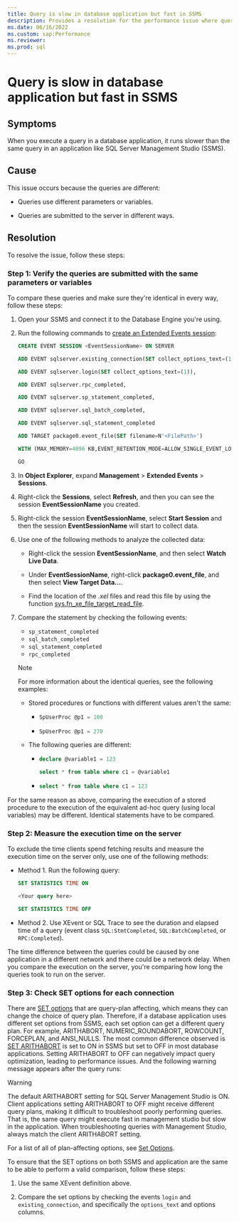 ```yaml
---
title: Query is slow in database application but fast in SSMS
description: Provides a resolution for the performance issue where query is slow in database application but fast in SSMS.
ms.date: 06/16/2022
ms.custom: sap:Performance
ms.reviewer: 
ms.prod: sql
---
```


# Query is slow in database application but fast in SSMS

## Symptoms

When you execute a query in a database application, it runs slower than the same query in an application like SQL Server Management Studio (SSMS).

## Cause

This issue occurs because the queries are different:

- Queries use different parameters or variables.

- Queries are submitted to the server in different ways.

## Resolution

To resolve the issue, follow these steps:

### Step 1: Verify the queries are submitted with the same parameters or variables

To compare these queries and make sure they're identical in every way, follow these steps:

1. Open your SSMS and connect it to the Database Engine you're using.

1. Run the following commands to [create an Extended Events session](/sql/t-sql/statements/create-event-session-transact-sql):

    ```sql
    CREATE EVENT SESSION <EventSessionName> ON SERVER
    
    ADD EVENT sqlserver.existing_connection(SET collect_options_text=(1)),
    
    ADD EVENT sqlserver.login(SET collect_options_text=(1)),
    
    ADD EVENT sqlserver.rpc_completed,
    
    ADD EVENT sqlserver.sp_statement_completed,
    
    ADD EVENT sqlserver.sql_batch_completed,
    
    ADD EVENT sqlserver.sql_statement_completed
    
    ADD TARGET package0.event_file(SET filename=N'<FilePath>')
    
    WITH (MAX_MEMORY=4096 KB,EVENT_RETENTION_MODE=ALLOW_SINGLE_EVENT_LOSS,MAX_DISPATCH_LATENCY=30 SECONDS,MAX_EVENT_SIZE=0 KB,MEMORY_PARTITION_MODE=NONE,TRACK_CAUSALITY=OFF,STARTUP_STATE=OFF)
    
    GO
    ```

1. In **Object Explorer**, expand **Management** > **Extended Events** > **Sessions**.

1. Right-click the **Sessions**, select **Refresh**, and then you can see the session **EventSessionName** you created.

1. Right-click the session **EventSessionName**, select **Start Session** and then the session **EventSessionName** will start to collect data.

1. Use one of the following methods to analyze the collected data:

    - Right-click the session **EventSessionName**, and then select **Watch Live Data**.

    - Under **EventSessionName**, right-click **package0.event_file**, and then select **View Target Data...**.

    - Find the location of the *.xel* files and read this file by using the function [sys.fn_xe_file_target_read_file](/sql/relational-databases/system-functions/sys-fn-xe-file-target-read-file-transact-sql).

1. Compare the statement by checking the following events:

    - `sp_statement_completed`
    - `sql_batch_completed`
    - `sql_statement_completed`
    - `rpc_completed`

    > [!NOTE]
    > For more information about the identical queries, see the following examples:
    >
    > - Stored procedures or functions with different values aren't the same:
    >
    >   - ```sql
    >     SpUserProc @p1 = 100
    >     ```
    >
    >   - ```sql
    >     SpUserProc @p1 = 270
    >     ```
    >
    > - The following queries are different:
    >
    >   - ```sql
    >     declare @variable1 = 123
    > 
    >     select * from table where c1 = @variable1
    >     ```
    >
    >   - ```sql
    >     select * from table where c1 = 123 
    >     ```

For the same reason as above, comparing the execution of a stored procedure to the execution of the equivalent ad-hoc query (using local variables) may be different. Identical statements have to be compared.

### Step 2: Measure the execution time on the server

To exclude the time clients spend fetching results and measure the execution time on the server only, use one of the following methods:

- Method 1. Run the following query:

    ```sql
    SET STATISTICS TIME ON

    <Your query here>

    SET STATISTICS TIME OFF
    ```

- Method 2. Use XEvent or SQL Trace to see the duration and elapsed time of a query (event class `SQL:StmtCompleted`, `SQL:BatchCompleted`, or `RPC:Completed`).

The time difference between the queries could be caused by one application in a different network and there could be a network delay. When you compare the execution on the server, you're comparing how long the queries took to run on the server.

### Step 3: Check SET options for each connection

There are [SET options](/sql/t-sql/statements/set-statements-transact-sql) that are query-plan affecting, which means they can change the choice of query plan. Therefore, if a database application uses different set options from SSMS, each set option can get a different query plan. For example, ARITHABORT, NUMERIC_ROUNDABORT, ROWCOUNT, FORCEPLAN, and ANSI_NULLS. The most common difference observed is [SET ARITHABORT](/sql/t-sql/statements/set-arithabort-transact-sql) is set to ON in SSMS but set to OFF in most database applications. Setting ARITHABORT to OFF can negatively impact query optimization, leading to performance issues. And the following warning message appears after the query runs:

> [!WARNING]
> The default ARITHABORT setting for SQL Server Management Studio is ON. Client applications setting ARITHABORT to OFF might receive different query plans, making it difficult to troubleshoot poorly performing queries. That is, the same query might execute fast in management studio but slow in the application. When troubleshooting queries with Management Studio, always match the client ARITHABORT setting.

For a list of all of plan-affecting options, see [Set Options](/sql/relational-databases/system-dynamic-management-views/sys-dm-exec-plan-attributes-transact-sql#set-options).

To ensure that the SET options on both SSMS and application are the same to be able to perform a valid comparison, follow these steps:

1. Use the same XEvent definition above.

1. Compare the set options by checking the events `login` and `existing_connection`, and specifically the `options_text` and options columns.
